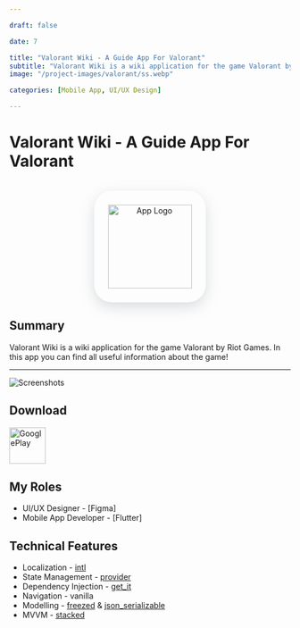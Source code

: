 ```yaml
---

draft: false

date: 7

title: "Valorant Wiki - A Guide App For Valorant"
subtitle: "Valorant Wiki is a wiki application for the game Valorant by Riot Games. In this app you can find all useful information about the game!"
image: "/project-images/valorant/ss.webp"

categories: [Mobile App, UI/UX Design]

---
```



# Valorant Wiki - A Guide App For Valorant

<br>

<center >
<div  style="height:200px; width:200px; border-radius:32px; box-shadow: rgba(149, 157, 165, 0.35) 0px 8px 24px;  display: flex; justify-content: center; align-items: center;">
  <img  src="/project-images/valorant/logo.webp" alt="App Logo" style="height:150px"/>
</div>
</center>

## Summary 

Valorant Wiki is a wiki application for the game Valorant by Riot Games. In this app you can find all useful information about the game!

---
 
![Screenshots](/project-images/valorant/ss.webp)

## Download

<a href="https://play.google.com/store/apps/details?id=com.artlyapp.android">
  <img src="/images/googleplay.webp" alt="GooglePlay" height="65px"/>
</a>


## My Roles
- UI/UX Designer - [Figma]
- Mobile App Developer - [Flutter]


## Technical Features
- Localization - [intl](https://pub.dev/packages/intl)
- State Management - [provider](https://pub.dev/packages/provider)
- Dependency Injection - [get_it](https://pub.dev/packages/get_it)
- Navigation - vanilla
- Modelling - [freezed](https://pub.dev/packages/freezed) & [json_serializable](https://pub.dev/packages/json_serializable)
- MVVM - [stacked](https://pub.dev/packages/stacked) 